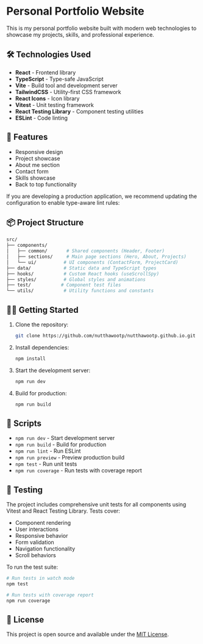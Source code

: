 # Personal Portfolio Website

This is my personal portfolio website built with modern web technologies to showcase my projects, skills, and professional experience.

## 🛠 Technologies Used

- **React** - Frontend library
- **TypeScript** - Type-safe JavaScript
- **Vite** - Build tool and development server
- **TailwindCSS** - Utility-first CSS framework
- **React Icons** - Icon library
- **Vitest** - Unit testing framework
- **React Testing Library** - Component testing utilities
- **ESLint** - Code linting

## 🚀 Features

- Responsive design
- Project showcase
- About me section
- Contact form
- Skills showcase
- Back to top functionality

If you are developing a production application, we recommend updating the configuration to enable type-aware lint rules:

## 📦 Project Structure

``` bash
src/
├── components/
│   ├── common/       # Shared components (Header, Footer)
│   ├── sections/     # Main page sections (Hero, About, Projects)
│   └── ui/          # UI components (ContactForm, ProjectCard)
├── data/            # Static data and TypeScript types
├── hooks/           # Custom React hooks (useScrollSpy)
├── styles/          # Global styles and animations
├── test/           # Component test files
└── utils/           # Utility functions and constants
```

## 🏃‍♂️ Getting Started

1. Clone the repository:

   ```bash
   git clone https://github.com/nutthawootp/nutthawootp.github.io.git
   ```

2. Install dependencies:

   ```bash
   npm install
   ```

3. Start the development server:

   ```bash
   npm run dev
   ```

4. Build for production:

   ```bash
   npm run build
   ```

## 🔧 Scripts

- `npm run dev` - Start development server
- `npm run build` - Build for production
- `npm run lint` - Run ESLint
- `npm run preview` - Preview production build
- `npm test` - Run unit tests
- `npm run coverage` - Run tests with coverage report

## 🧪 Testing

The project includes comprehensive unit tests for all components using Vitest and React Testing Library. Tests cover:

- Component rendering
- User interactions
- Responsive behavior
- Form validation
- Navigation functionality
- Scroll behaviors

To run the test suite:

```bash
# Run tests in watch mode
npm test

# Run tests with coverage report
npm run coverage
```

## 📝 License

This project is open source and available under the [MIT License](LICENSE).
